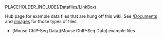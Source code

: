PLACEHOLDER_INCLUDE(/Datafiles/LinkBox)

Hub page for example data files that are hung off this wiki.  See [/Documents](/Documents) and [/Images](/Images) for those types of files.

* [Mouse ChIP-Seq Data](Mouse ChIP-Seq Data) example files
